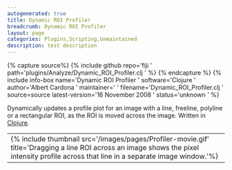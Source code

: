 ```yaml
---
autogenerated: true
title: Dynamic ROI Profiler
breadcrumb: Dynamic ROI Profiler
layout: page
categories: Plugins,Scripting,Unmaintained
description: test description
---
```



{% capture source%}
{% include github repo='fiji ' path='plugins/Analyze/Dynamic\_ROI\_Profiler.clj ' %}
{% endcapture %}
{% include info-box name='Dynamic ROI Profiler ' software='Clojure ' author='Albert Cardona ' maintainer=' ' filename='Dynamic\_ROI\_Profiler.clj ' source=source latest-version='16 November 2008 ' status='unknown ' %}

Dynamically updates a profile plot for an image with a line, freeline, polyline or a rectangular ROI, as the ROI is moved across the image. Written in [Clojure](Clojure_Scripting "wikilink").

|                                                                                                                                                                                               |
| --------------------------------------------------------------------------------------------------------------------------------------------------------------------------------------------- |
| {% include thumbnail src='/images/pages/Profiler-movie.gif' title='Dragging a line ROI across an image shows the pixel intensity profile across that line in a separate image window.'%} |

  
